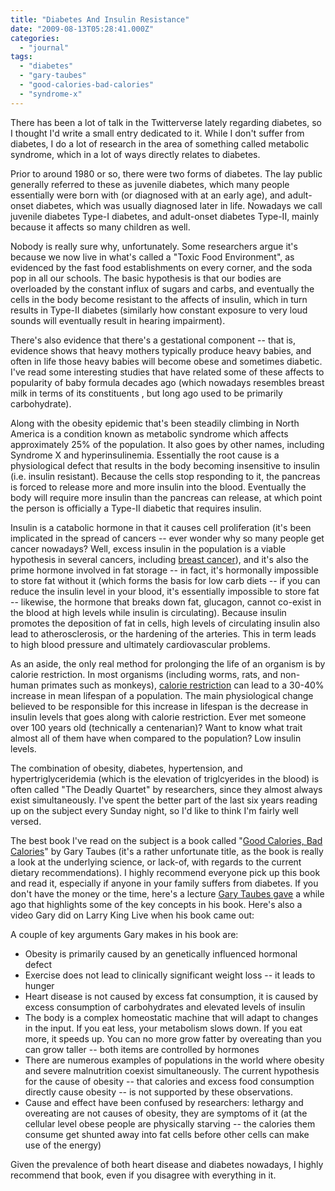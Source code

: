 ```yaml
---
title: "Diabetes And Insulin Resistance"
date: "2009-08-13T05:28:41.000Z"
categories: 
  - "journal"
tags: 
  - "diabetes"
  - "gary-taubes"
  - "good-calories-bad-calories"
  - "syndrome-x"
---
```


There has been a lot of talk in the Twitterverse lately regarding diabetes, so I thought I'd write a small entry dedicated to it. While I don't suffer from diabetes, I do a lot of research in the area of something called metabolic syndrome, which in a lot of ways directly relates to diabetes.

Prior to around 1980 or so, there were two forms of diabetes. The lay public generally referred to these as juvenile diabetes, which many people essentially were born with (or diagnosed with at an early age), and adult-onset diabetes, which was usually diagnosed later in life. Nowadays we call juvenile diabetes Type-I diabetes, and adult-onset diabetes Type-II, mainly because it affects so many children as well.

Nobody is really sure why, unfortunately. Some researchers argue it's because we now live in what's called a "Toxic Food Environment", as evidenced by the fast food establishments on every corner, and the soda pop in all our schools. The basic hypothesis is that our bodies are overloaded by the constant influx of sugars and carbs, and eventually the cells in the body become resistant to the affects of insulin, which in turn results in Type-II diabetes (similarly how constant exposure to very loud sounds will eventually result in hearing impairment).

There's also evidence that there's a gestational component -- that is, evidence shows that heavy mothers typically produce heavy babies, and often in life those heavy babies will become obese and sometimes diabetic. I've read some interesting studies that have related some of these affects to popularity of baby formula decades ago (which nowadays resembles breast milk in terms of its constituents , but long ago used to be primarily carbohydrate).

Along with the obesity epidemic that's been steadily climbing in North America is a condition known as metabolic syndrome which affects approximately 25% of the population. It also goes by other names, including Syndrome X and hyperinsulinemia. Essentially the root cause is a physiological defect that results in the body becoming insensitive to insulin (i.e. insulin resistant). Because the cells stop responding to it, the pancreas is forced to release more and more insulin into the blood. Eventually the body will require more insulin than the pancreas can release, at which point the person is officially a Type-II diabetic that requires insulin.

Insulin is a catabolic hormone in that it causes cell proliferation (it's been implicated in the spread of cancers -- ever wonder why so many people get cancer nowadays? Well, excess insulin in the population is a viable hypothesis in several cancers, including [breast cancer](http://insidekerala.com/n/index.php?mod=article&cat=International&article=57652)), and it's also the prime hormone involved in fat storage -- in fact, it's hormonally impossible to store fat without it (which forms the basis for low carb diets -- if you can reduce the insulin level in your blood, it's essentially impossible to store fat -- likewise, the hormone that breaks down fat, glucagon, cannot co-exist in the blood at high levels while insulin is circulating). Because insulin promotes the deposition of fat in cells, high levels of circulating insulin also lead to atherosclerosis, or the hardening of the arteries. This in term leads to high blood pressure and ultimately cardiovascular problems.

As an aside, the only real method for prolonging the life of an organism is by calorie restriction. In most organisms (including worms, rats, and non-human primates such as monkeys), [calorie restriction](http://en.wikipedia.org/wiki/Calorie_restriction) can lead to a 30-40% increase in mean lifespan of a population. The main physiological change believed to be responsible for this increase in lifespan is the decrease in insulin levels that goes along with calorie restriction. Ever met someone over 100 years old (technically a centenarian)? Want to know what trait almost all of them have when compared to the population? Low insulin levels.

The combination of obesity, diabetes, hypertension, and hypertriglyceridemia (which is the elevation of triglcyerides in the blood) is often called "The Deadly Quartet" by researchers, since they almost always exist simultaneously. I've spent the better part of the last six years reading up on the subject every Sunday night, so I'd like to think I'm fairly well versed.

The best book I've read on the subject is a book called "[Good Calories, Bad Calories](http://www.amazon.com/Good-Calories-Bad-Gary-Taubes/dp/1400040787)" by Gary Taubes (it's a rather unfortunate title, as the book is really a look at the underlying science, or lack-of, with regards to the current dietary recommendations). I highly recommend everyone pick up this book and read it, especially if anyone in your family suffers from diabetes. If you don't have the money or the time, here's a lecture [Gary Taubes gave](http://video.google.com/videoplay?docid=4362041487661765149) a while ago that highlights some of the key concepts in his book. Here's also a video Gary did on Larry King Live when his book came out:

A couple of key arguments Gary makes in his book are:

- Obesity is primarily caused by an genetically influenced hormonal defect
- Exercise does not lead to clinically significant weight loss -- it leads to hunger
- Heart disease is not caused by excess fat consumption, it is caused by excess consumption of carbohydrates and elevated levels of insulin
- The body is a complex homeostatic machine that will adapt to changes in the input. If you eat less, your metabolism slows down. If you eat more, it speeds up. You can no more grow fatter by overeating than you can grow taller -- both items are controlled by hormones
- There are numerous examples of populations in the world where obesity and severe malnutrition coexist simultaneously. The current hypothesis for the cause of obesity -- that calories and excess food consumption directly cause obesity -- is not supported by these observations.
- Cause and effect have been confused by researchers: lethargy and overeating are not causes of obesity, they are symptoms of it (at the cellular level obese people are physically starving -- the calories them consume get shunted away into fat cells before other cells can make use of the energy)

Given the prevalence of both heart disease and diabetes nowadays, I highly recommend that book, even if you disagree with everything in it.
